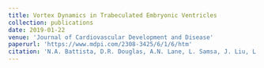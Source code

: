 ```yaml
---
title: Vortex Dynamics in Trabeculated Embryonic Ventricles
collection: publications
date: 2019-01-22
venue: 'Journal of Cardiovascular Development and Disease'
paperurl: 'https://www.mdpi.com/2308-3425/6/1/6/htm'
citation: 'N.A. Battista, D.R. Douglas, A.N. Lane, L. Samsa, J. Liu, L.A. Miller. (2019). &quot;Vortex Dynamics in Trabeculated Embryonic Ventricles.&quot; <i>J. Cardiovasc.  Dev.  Dis.</i>. 6(1):  6.'
---
```


